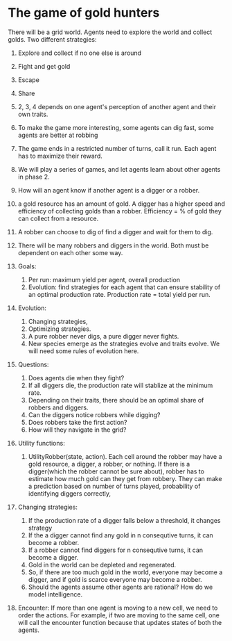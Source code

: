 # The game of gold hunters

There will be a grid world. Agents need to explore the world and collect golds. Two different strategies:
1. Explore and collect if no one else is around
2. Fight and get gold
3. Escape
4. Share
5. 2, 3, 4 depends on one agent's perception of another agent and their own traits.
6. To make the game more interesting, some agents can dig fast, some agents are better at robbing 
7. The game ends in a restricted number of turns, call it run. Each agent has to maximize their reward. 
8. We will play a series of games, and let agents learn about other agents in phase 2. 
9. How will an agent know if another agent is a digger or a robber.
10. a gold resource has an amount of gold. A digger has a higher speed and efficiency of collecting golds than a robber. Efficiency = % of gold they can collect from a resource.
11. A robber can choose to dig of find a digger and wait for them to dig.
12. There will be many robbers and diggers in the world. Both must be dependent on each other some way.
13. Goals:
    1. Per run: maximum yield per agent, overall production
    2. Evolution: find strategies for each agent that can ensure stability of an optimal production rate. Production rate = total yield per run.

14. Evolution:
    1. Changing strategies,
    2. Optimizing strategies.
    3. A pure robber never digs, a pure digger never fights.
    4. New species emerge as the strategies evolve and traits evolve. We will need some rules of evolution here. 

15. Questions:
    1. Does agents die when they fight?
    2. If all diggers die, the production rate will stablize at the minimum rate. 
    3. Depending on their traits, there should be an optimal share of robbers and diggers. 
    4. Can the diggers notice robbers while digging?
    5. Does robbers take the first action?
    6. How will they navigate in the grid?

16. Utility functions:
    1. UtilityRobber(state, action). Each cell around the robber may have a gold resource, a digger, a robber,  or nothing. If there is a digger(which the robber cannot be sure about), robber has to estimate how much gold can they get from robbery. They can make a prediction based on number of turns played, probability of identifying diggers correctly, 

17. Changing strategies:
    1. If the production rate of a digger falls below a threshold, it changes strategy
    2. If the a digger cannot find any gold in n consequtive turns, it can become a robber.
    3. If a robber cannot find diggers for n consequtive turns, it can become a digger.
    4. Gold in the world can be depleted and regenerated.
    5. So, if there are too much gold in the world, everyone may become a digger, and if gold is scarce everyone may become a robber.
    6. Should the agents assume other agents are rational? How do we model intelligence.

18. Encounter: If more than one agent is moving to a new cell, we need to order the actions. For example, if two are moving to the same cell, one will call the encounter function because that updates states of both the agents.